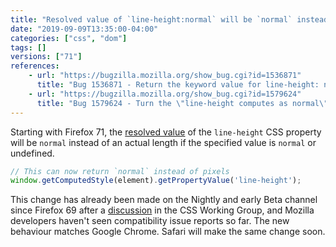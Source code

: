 ```yaml
---
title: "Resolved value of `line-height:normal` will be `normal` instead of pixels"
date: "2019-09-09T13:35:00-04:00"
categories: ["css", "dom"]
tags: []
versions: ["71"]
references:
    - url: "https://bugzilla.mozilla.org/show_bug.cgi?id=1536871"
      title: "Bug 1536871 - Return the keyword value for line-height: normal in getComputedStyle."
    - url: "https://bugzilla.mozilla.org/show_bug.cgi?id=1579624"
      title: "Bug 1579624 - Turn the \"line-height computes as normal\" pref on for release users."
---
```

Starting with Firefox 71, the [resolved value](https://developer.mozilla.org/docs/Web/CSS/resolved_value) of the `line-height` CSS property will be `normal` instead of an actual length if the specified value is `normal` or undefined.

```js
// This can now return `normal` instead of pixels
window.getComputedStyle(element).getPropertyValue('line-height');
```

This change has already been made on the Nightly and early Beta channel since Firefox 69 after a [discussion](https://github.com/w3c/csswg-drafts/issues/3749) in the CSS Working Group, and Mozilla developers haven't seen compatibility issue reports so far. The new behaviour matches Google Chrome. Safari will make the same change soon.
